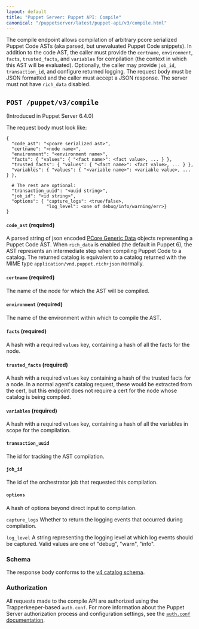 ```yaml
---
layout: default
title: "Puppet Server: Puppet API: Compile"
canonical: "/puppetserver/latest/puppet-api/v3/compile.html"
---
```


[PCore Generic Data]: https://github.com/puppetlabs/puppet-specifications/blob/a87c9967ebd7071e0a548920f3262ac24cc3f4cd/language/data-types/pcore-generic-data.md
[`auth.conf` documentation]: ../../config_file_auth.markdown
[v4 catalog schema]: ../v4/catalog.json

The compile endpoint allows compilation of arbitrary pcore serialized Puppet
Code ASTs (aka parsed, but unevaluated Puppet Code snippets). In addition to
the code AST, the caller must provide the `certname`, `environment`, `facts`,
`trusted_facts`, and `variables` for compilation (the context in which this
AST will be evaluated). Optionally, the caller may provide `job_id`,
`transaction_id`, and configure returned logging. The request body must be
JSON formatted and the caller must accept a JSON response. The server must
not have `rich_data` disabled.


## `POST /puppet/v3/compile`

(Introduced in Puppet Server 6.4.0)

The request body must look like:
```
{
  "code_ast": "<pcore serialized ast>",
  "certname": "<node name>",
  "environment": "<environment name>",
  "facts": { "values": { "<fact name>": <fact value>, ... } },
  "trusted_facts": { "values": { "<fact name>": <fact value>, ... } },
  "variables": { "values": { "<variable name>": <variable value>, ... } },

  # The rest are optional:
  "transaction_uuid": "<uuid string>",
  "job_id": "<id string>",
  "options": { "capture_logs": <true/false>,
               "log_level": <one of debug/info/warning/err>}
}
```

#### `code_ast` (required)
A parsed string of json encoded [PCore Generic Data][]
objects representing a Puppet Code AST. When `rich_data` is enabled (the
default in Puppet 6), the AST represents an intermediate step when
compiling Puppet Code to a catalog. The returned catalog is equivalent
to a catalog returned with the MIME type `application/vnd.puppet.rich+json`
normally.


#### `certname` (required)
The name of the node for which the AST will be compiled.

#### `environment` (required)
The name of the environment within which to compile the AST.

#### `facts` (required)
A hash with a required `values` key, containing a hash of all the facts for the node.

#### `trusted_facts` (required)
A hash with a required `values` key containing a hash of the trusted facts for a node.
In a normal agent's catalog request, these would be extracted from the cert, but this
endpoint does not require a cert for the node whose catalog is being compiled.

#### `variables` (required)
A hash with a required `values` key, containing a hash of all the variables in scope
for the compilation.

#### `transaction_uuid`
The id for tracking the AST compilation.

#### `job_id`
The id of the orchestrator job that requested this compilation.

#### `options`

A hash of options beyond direct input to compilation.

`capture_logs`
Whether to return the logging events that occurred during compilation.

`log_level`
A string representing the logging level at which log events should be captured. Valid
values are one of "debug", "warn", "info".

### Schema

The response body conforms to the [v4 catalog schema][].

### Authorization

All requests made to the compile API are authorized using the Trapperkeeper-based `auth.conf`.
For more information about the Puppet Server authorization process and configuration settings,
see the [`auth.conf` documentation][].
